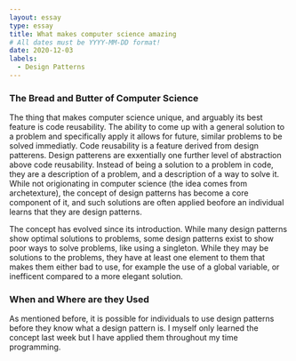 ```yaml
---
layout: essay
type: essay
title: What makes computer science amazing
# All dates must be YYYY-MM-DD format!
date: 2020-12-03
labels:
  - Design Patterns
---
```


### The Bread and Butter of Computer Science

The thing that makes computer science unique, and arguably its best feature is code reusability. The ability to come up with a general solution to a problem and specifically apply it allows for future, similar problems to be solved immediatly. Code reusability is a feature derived from design patterens. Design patterens are exxentially one further level of abstraction above code reusability. Instead of being a solution to a problem in code, they are a description of a problem, and a description of a way to solve it. While not origionating in computer science (the idea comes from archetexture), the concept of design patterns has become a core component of it, and such solutions are often applied beofore an individual learns that they are design patterns. 

The concept has evolved since its introduction. While many design patterns show optimal solutions to problems, some design patterns exist to show poor ways to solve problems, like using a singleton. While they may be solutions to the problems, they have at least one element to them that makes them either bad to use, for example the use of a global variable, or inefficent compared to a more elegant solution.

### When and Where are they Used

As mentioned before, it is possible for individuals to use design patterns before they know what a design pattern is. I myself only learned the concept last week but I have applied them throughout my time programming.
